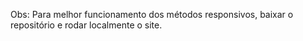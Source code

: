 Obs: Para melhor funcionamento dos métodos responsivos, baixar o repositório e rodar localmente o site.
